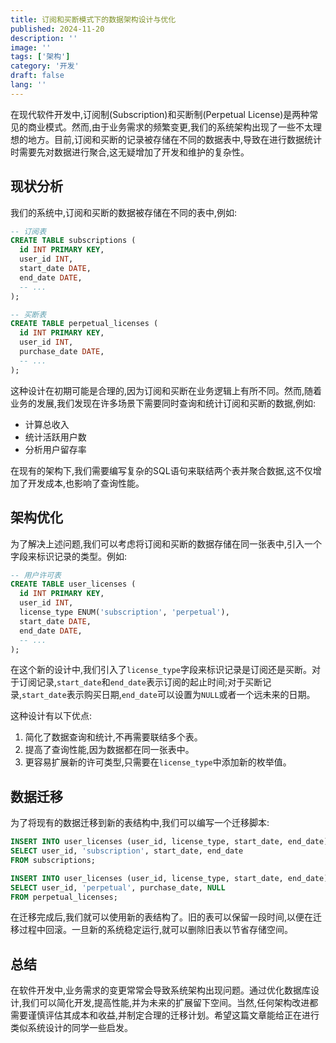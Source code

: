 ```yaml
---
title: 订阅和买断模式下的数据架构设计与优化
published: 2024-11-20
description: ''
image: ''
tags: ['架构']
category: '开发'
draft: false 
lang: ''
---
```


在现代软件开发中,订阅制(Subscription)和买断制(Perpetual License)是两种常见的商业模式。然而,由于业务需求的频繁变更,我们的系统架构出现了一些不太理想的地方。目前,订阅和买断的记录被存储在不同的数据表中,导致在进行数据统计时需要先对数据进行聚合,这无疑增加了开发和维护的复杂性。

## 现状分析

我们的系统中,订阅和买断的数据被存储在不同的表中,例如:

```sql
-- 订阅表
CREATE TABLE subscriptions (
  id INT PRIMARY KEY,
  user_id INT,
  start_date DATE,
  end_date DATE,
  -- ...
);

-- 买断表 
CREATE TABLE perpetual_licenses (
  id INT PRIMARY KEY,
  user_id INT,
  purchase_date DATE,
  -- ...  
);
```

这种设计在初期可能是合理的,因为订阅和买断在业务逻辑上有所不同。然而,随着业务的发展,我们发现在许多场景下需要同时查询和统计订阅和买断的数据,例如:

- 计算总收入
- 统计活跃用户数
- 分析用户留存率

在现有的架构下,我们需要编写复杂的SQL语句来联结两个表并聚合数据,这不仅增加了开发成本,也影响了查询性能。

## 架构优化

为了解决上述问题,我们可以考虑将订阅和买断的数据存储在同一张表中,引入一个字段来标识记录的类型。例如:

```sql
-- 用户许可表
CREATE TABLE user_licenses (
  id INT PRIMARY KEY,
  user_id INT,
  license_type ENUM('subscription', 'perpetual'),
  start_date DATE,
  end_date DATE,
  -- ...
);
```

在这个新的设计中,我们引入了`license_type`字段来标识记录是订阅还是买断。对于订阅记录,`start_date`和`end_date`表示订阅的起止时间;对于买断记录,`start_date`表示购买日期,`end_date`可以设置为`NULL`或者一个远未来的日期。

这种设计有以下优点:

1. 简化了数据查询和统计,不再需要联结多个表。
2. 提高了查询性能,因为数据都在同一张表中。
3. 更容易扩展新的许可类型,只需要在`license_type`中添加新的枚举值。

## 数据迁移

为了将现有的数据迁移到新的表结构中,我们可以编写一个迁移脚本:

```sql
INSERT INTO user_licenses (user_id, license_type, start_date, end_date)
SELECT user_id, 'subscription', start_date, end_date
FROM subscriptions;

INSERT INTO user_licenses (user_id, license_type, start_date, end_date)  
SELECT user_id, 'perpetual', purchase_date, NULL
FROM perpetual_licenses;
```

在迁移完成后,我们就可以使用新的表结构了。旧的表可以保留一段时间,以便在迁移过程中回滚。一旦新的系统稳定运行,就可以删除旧表以节省存储空间。

## 总结

在软件开发中,业务需求的变更常常会导致系统架构出现问题。通过优化数据库设计,我们可以简化开发,提高性能,并为未来的扩展留下空间。当然,任何架构改进都需要谨慎评估其成本和收益,并制定合理的迁移计划。希望这篇文章能给正在进行类似系统设计的同学一些启发。